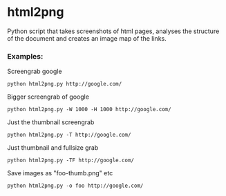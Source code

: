 html2png
========

Python script that takes screenshots of html pages, analyses the structure of the document and creates an image map of the links.

### Examples:

Screengrab google
```
python html2png.py http://google.com/
```

Bigger screengrab of google
```
python html2png.py -W 1000 -H 1000 http://google.com/
```

Just the thumbnail screengrab
```
python html2png.py -T http://google.com/
```

Just thumbnail and fullsize grab
```
python html2png.py -TF http://google.com/
```

Save images as "foo-thumb.png" etc
```
python html2png.py -o foo http://google.com/
```
